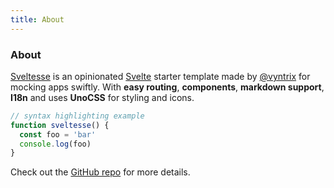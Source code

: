 ```yaml
---
title: About
---
```


<div>
  <!-- You can use Svelte components inside markdown -->
  <div class="i-carbon-dicom-overlay text-4xl -mb-6 m-auto"/>
  <h3 class="text-center">About</h3>
</div>

[Sveltesse](https://github.com/vyntrix/sveltesse) is an opinionated [Svelte](https://svelte.dev) starter template made by [@vyntrix](https://github.com/vyntrix) for mocking apps swiftly. With **easy routing**, **components**, **markdown support**, **I18n** and uses **UnoCSS** for styling and icons.

```js
// syntax highlighting example
function sveltesse() {
  const foo = 'bar'
  console.log(foo)
}
```

Check out the [GitHub repo](https://github.com/vyntrix/sveltesse) for more details.
